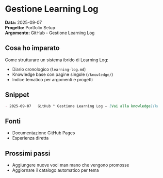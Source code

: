 # Gestione Learning Log

**Data:** 2025-09-07  
**Progetto:** Portfolio Setup  
**Argomento:** GitHub - Gestione Learning Log

## Cosa ho imparato
Come strutturare un sistema ibrido di Learning Log:
- Diario cronologico (`learning-log.md`)
- Knowledge base con pagine singole (`/knowledge/`)
- Indice tematico per argomenti e progetti

## Snippet
```markdown
- 2025-09-07   GitHub ° Gestione Learning Log – [Vai alla knowledge](knowledge/2025-09-07-github-learning-log.md)
```

## Fonti
- Documentazione GitHub Pages
- Esperienza diretta

## Prossimi passi
- Aggiungere nuove voci man mano che vengono promosse
- Aggiornare il catalogo automatico per tema

